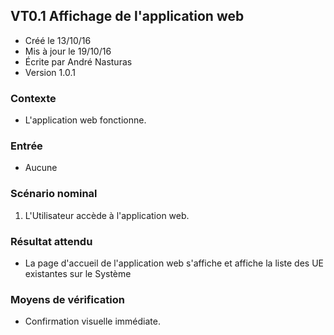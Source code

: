 ## VT0.1 Affichage de l'application web

* Créé le 13/10/16
* Mis à jour le 19/10/16
* Écrite par André Nasturas
* Version 1.0.1

### Contexte

* L'application web fonctionne.

### Entrée

* Aucune

### Scénario nominal

1. L'Utilisateur accède à l'application web.

### Résultat attendu

* La page d'accueil de l'application web s'affiche et affiche la liste des UE existantes sur le Système

### Moyens de vérification

* Confirmation visuelle immédiate.
